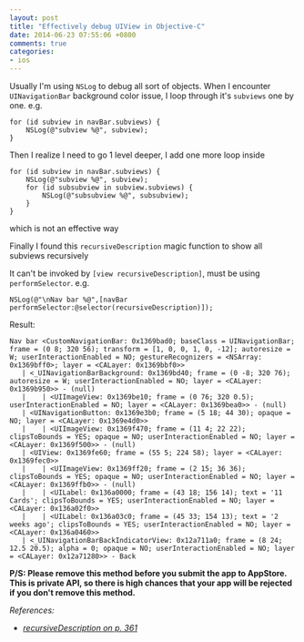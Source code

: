 ```yaml
---
layout: post
title: "Effectively debug UIView in Objective-C"
date: 2014-06-23 07:55:06 +0800
comments: true
categories: 
- ios
---
```


Usually I'm using `NSLog` to debug all sort of objects.
When I encounter `UINavigationBar` background color issue,
I loop through it's `subviews` one by one. e.g.

```obj-c
for (id subview in navBar.subviews) {
    NSLog(@"subview %@", subview);
}
```

Then I realize I need to go 1 level deeper, I add one more loop inside

```obj-c
for (id subview in navBar.subviews) {
    NSLog(@"subview %@", subview);
    for (id subsubview in subview.subviews) {
        NSLog(@"subsubview %@", subsubview);
    }
}
```

which is not an effective way

Finally I found this `recursiveDescription` magic function to show all subviews recursively

It can't be invoked by `[view recursiveDescription]`, must be using `performSelector`. e.g.

```obj-c
NSLog(@"\nNav bar %@",[navBar performSelector:@selector(recursiveDescription)]);
```

Result:

```
Nav bar <CustomNavigationBar: 0x1369bad0; baseClass = UINavigationBar; frame = (0 8; 320 56); transform = [1, 0, 0, 1, 0, -12]; autoresize = W; userInteractionEnabled = NO; gestureRecognizers = <NSArray: 0x1369bff0>; layer = <CALayer: 0x1369bbf0>>
   | <_UINavigationBarBackground: 0x1369bd40; frame = (0 -8; 320 76); autoresize = W; userInteractionEnabled = NO; layer = <CALayer: 0x1369b950>> - (null)
   |    | <UIImageView: 0x1369be10; frame = (0 76; 320 0.5); userInteractionEnabled = NO; layer = <CALayer: 0x1369bea0>> - (null)
   | <UINavigationButton: 0x1369e3b0; frame = (5 18; 44 30); opaque = NO; layer = <CALayer: 0x1369e4d0>>
   |    | <UIImageView: 0x1369f470; frame = (11 4; 22 22); clipsToBounds = YES; opaque = NO; userInteractionEnabled = NO; layer = <CALayer: 0x1369f500>> - (null)
   | <UIView: 0x1369fe60; frame = (55 5; 224 58); layer = <CALayer: 0x1369fec0>>
   |    | <UIImageView: 0x1369ff20; frame = (2 15; 36 36); clipsToBounds = YES; opaque = NO; userInteractionEnabled = NO; layer = <CALayer: 0x1369ffb0>> - (null)
   |    | <UILabel: 0x136a0000; frame = (43 18; 156 14); text = '11 Cards'; clipsToBounds = YES; userInteractionEnabled = NO; layer = <CALayer: 0x136a02f0>>
   |    | <UILabel: 0x136a03c0; frame = (45 33; 154 13); text = '2 weeks ago'; clipsToBounds = YES; userInteractionEnabled = NO; layer = <CALayer: 0x136a0460>>
   | <_UINavigationBarBackIndicatorView: 0x12a711a0; frame = (8 24; 12.5 20.5); alpha = 0; opaque = NO; userInteractionEnabled = NO; layer = <CALayer: 0x12a71280>> - Back
```

**P/S: Please remove this method before you submit the app to AppStore. This is private API, so there is high chances that your app will be rejected if you don't remove this method.**

_References:_

* _[recursiveDescription on p. 361](http://forums.bignerdranch.com/viewtopic.php?f=96&t=3247#p7175)_
